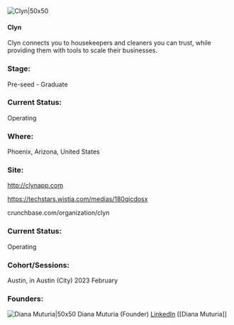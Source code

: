 

![Clyn|50x50](https://res.cloudinary.com/crunchbase-production/image/upload/b8juayyqcpchk3wddgoy)

#### Clyn
Clyn connects you to housekeepers and cleaners you can trust, while providing them with tools to scale their businesses.

### Stage: 
Pre-seed - Graduate 

### Current Status: 
Operating

### Where:
Phoenix, Arizona, United States

### Site:
http://clynapp.com

https://techstars.wistia.com/medias/180qicdosx

crunchbase.com/organization/clyn

### Current Status: 
Operating

### Cohort/Sessions: 
Austin, in Austin (City) 2023 February

### Founders: 

![Diana Muturia|50x50]() Diana Muturia (Founder) [LinkedIn](https://linkedin.com/in/dianamuturia) [[Diana Muturia]]


